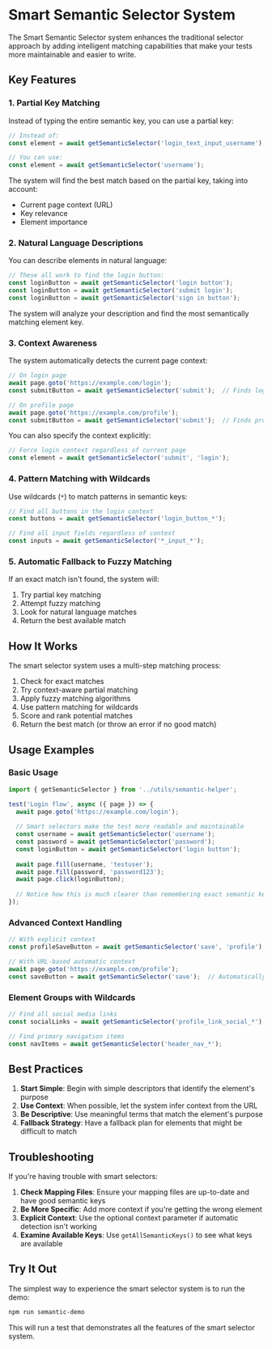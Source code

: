 # Smart Semantic Selector System

The Smart Semantic Selector system enhances the traditional selector approach by adding intelligent matching capabilities that make your tests more maintainable and easier to write.

## Key Features

### 1. Partial Key Matching

Instead of typing the entire semantic key, you can use a partial key:

```typescript
// Instead of:
const element = await getSemanticSelector('login_text_input_username');

// You can use:
const element = await getSemanticSelector('username');
```

The system will find the best match based on the partial key, taking into account:
- Current page context (URL)
- Key relevance 
- Element importance

### 2. Natural Language Descriptions

You can describe elements in natural language:

```typescript
// These all work to find the login button:
const loginButton = await getSemanticSelector('login button');
const loginButton = await getSemanticSelector('submit login');
const loginButton = await getSemanticSelector('sign in button');
```

The system will analyze your description and find the most semantically matching element key.

### 3. Context Awareness

The system automatically detects the current page context:

```typescript
// On login page
await page.goto('https://example.com/login');
const submitButton = await getSemanticSelector('submit');  // Finds login_button_submit

// On profile page 
await page.goto('https://example.com/profile');
const submitButton = await getSemanticSelector('submit');  // Finds profile_button_save
```

You can also specify the context explicitly:

```typescript
// Force login context regardless of current page
const element = await getSemanticSelector('submit', 'login');
```

### 4. Pattern Matching with Wildcards

Use wildcards (`*`) to match patterns in semantic keys:

```typescript
// Find all buttons in the login context
const buttons = await getSemanticSelector('login_button_*');

// Find all input fields regardless of context
const inputs = await getSemanticSelector('*_input_*');
```

### 5. Automatic Fallback to Fuzzy Matching

If an exact match isn't found, the system will:
1. Try partial key matching
2. Attempt fuzzy matching
3. Look for natural language matches
4. Return the best available match

## How It Works

The smart selector system uses a multi-step matching process:

1. Check for exact matches
2. Try context-aware partial matching
3. Apply fuzzy matching algorithms
4. Use pattern matching for wildcards
5. Score and rank potential matches
6. Return the best match (or throw an error if no good match)

## Usage Examples

### Basic Usage

```typescript
import { getSemanticSelector } from '../utils/semantic-helper';

test('Login flow', async ({ page }) => {
  await page.goto('https://example.com/login');
  
  // Smart selectors make the test more readable and maintainable
  const username = await getSemanticSelector('username');
  const password = await getSemanticSelector('password');
  const loginButton = await getSemanticSelector('login button');
  
  await page.fill(username, 'testuser');
  await page.fill(password, 'password123');
  await page.click(loginButton);
  
  // Notice how this is much clearer than remembering exact semantic keys
});
```

### Advanced Context Handling

```typescript
// With explicit context
const profileSaveButton = await getSemanticSelector('save', 'profile');

// With URL-based automatic context
await page.goto('https://example.com/profile');
const saveButton = await getSemanticSelector('save');  // Automatically uses profile context
```

### Element Groups with Wildcards

```typescript
// Find all social media links
const socialLinks = await getSemanticSelector('profile_link_social_*');

// Find primary navigation items
const navItems = await getSemanticSelector('header_nav_*');
```

## Best Practices

1. **Start Simple**: Begin with simple descriptors that identify the element's purpose
2. **Use Context**: When possible, let the system infer context from the URL
3. **Be Descriptive**: Use meaningful terms that match the element's purpose
4. **Fallback Strategy**: Have a fallback plan for elements that might be difficult to match

## Troubleshooting

If you're having trouble with smart selectors:

1. **Check Mapping Files**: Ensure your mapping files are up-to-date and have good semantic keys
2. **Be More Specific**: Add more context if you're getting the wrong element
3. **Explicit Context**: Use the optional context parameter if automatic detection isn't working
4. **Examine Available Keys**: Use `getAllSemanticKeys()` to see what keys are available

## Try It Out

The simplest way to experience the smart selector system is to run the demo:

```bash
npm run semantic-demo
```

This will run a test that demonstrates all the features of the smart selector system. 